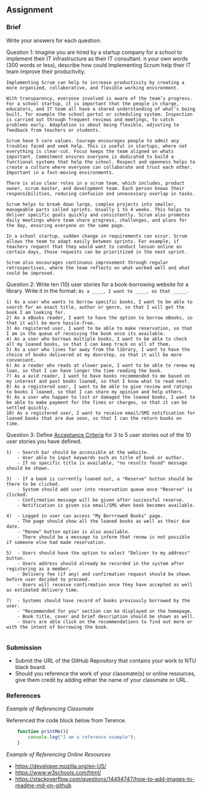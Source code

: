## Assignment

### Brief

Write your answers for each question:

Question 1:
Imagine you are hired by a startup company for a school to implement their IT infrastructure as their IT consultant. n your own words (300 words or less), describe how could implementing Scrum help their IT team improve their productivity.

```
Implementing Scrum can help to increase productivity by creating a more organized, collaborative, and flexible working environment.

With transparency, everyone involved is aware of the team’s progress. For a school startup, it is important that the people in charge, educators, and IT team all have a shared understanding of what’s being built, for example the school portal or scheduling system. Inspection is carried out through frequent reviews and meetings, to catch problems early. Adaptation is about being flexible, adjusting to feedback from teachers or students.

Scrum have 5 core values. Courage encourages people to admit any troubles faced and seek help. This is useful in startups, where not everything is clear-cut. Focus keeps the team aligned on whats important. Commitment ensures everyone is dedicated to build a functional systems that help the school. Respect and openness helps to create a culture where everyone can collaborate and trust each other. Important in a fast-moving environments.

There is also clear roles in a scrum team, which includes, product owner, scrum master, and development team. Each person knows their responsibilities, reducing confusion and unnecessary overlap in tasks.

Scrum helps to break down large, complex projects into smaller, manageable parts called sprints. Usually 1 to 4 weeks. This helps to deliver specific goals quickly and consistently. Scrum also promotes daily meetings where team share progress, challenges, and plans for the day, ensuring everyone on the same page.

In a school startup, sudden change in requirements can occur. Scrum allows the team to adapt easily between sprints. For example, if teachers request that they would want to conduct lesson online on certain days, those requests can be prioritized in the next sprint.

Scrum also encourages continuous improvement through regular retrospectives, where the team reflects on what worked well and what could be improved. 

```

Question 2:
Write ten (10) user stories for a book-borrowing website for a library. Write it in the format: `As a ____, I want to ____, so that _____`.

```
1) As a user who wants to borrow specific books, I want to be able to search for an exact title, author or genre, so that I will get the book I am looking for.
2) As a eBooks reader, I want to have the option to borrow eBooks, so that it will be more hassle-free.
3) As registered user, I want to be able to make reservation, so that I am in the queue of receiving the book once its available.
4) As a user who borrows multiple books, I want to be able to check all my loaned books, so that I can keep track on all of them.
5) As a user who lives far away from the library, I want to have the choice of books delivered at my doorstep, so that it will be more convenient.
6) As a reader who reads at slower pace, I want to be able to renew my loan, so that I can have longer the time reading the book.
7) As a avid reader, I want to have books recommended to me based on my interest and past books loaned, so that I know what to read next.
8) As a registered user, I want to be able to give review and ratings to books I loaned, so that I can share my opinion and help others.
9) As a user who happen to lost or damaged the loaned books, I want to be able to make payment for the fines or charges, so that it can be settled quickly.
10) As a registered user, I want to receive email/SMS notification for loaned books that are due soon, so that I can the return books on time.

```

Question 3: 
Define [Acceptance Criteria](https://resources.scrumalliance.org/Article/need-know-acceptance-criteria) for 3 to 5 user stories out of the 10 user stories you have defined.

```
1)  - Search bar should be accessible at the website.
    - User able to input keywords such as title of book or author.
    - If no specific title is available, "no results found" message should be shown.

3)  - If a book is currently loaned out, a "Reserve" button should be there to be clicked.
    - System should add user into reservation queue once "Reserve" is clicked.
    - Confirmation message will be given after successful reserve.
    - Notification is given via email/SMS when book becomes available.

4)  - Logged in user can access "My Borrrowed Books" page.
    - The page should show all the loaned books as well as their due date.
    - "Renew" button option is also available.
    - There should be a message to inform that renew is not possible if someone else had made reservation.

5)  - Users should have the option to select "Deliver to my address" button.
    - Users address should already be recorded in the system after registering as a member.
    - Delivery fee (if any) and confirmation request should be shown before user decided to proceed.
    - Users will receive confirmation once they have accepted as well as estimated delivery time.

7)  - Systems should have record of books previously borrowed by the user.
    - "Recommended for you" section can be displayed on the homepage.
    - Book title, cover and brief description should be shown as well.
    - Users are able click on the recommendations to find out more or with the intent of borrowing the book.
 
```


### Submission 

- Submit the URL of the GitHub Repository that contains your work to NTU black board.
- Should you reference the work of your classmate(s) or online resources, give them credit by adding either the name of your classmate or URL. 


### References

_Example of Referencing Classmate_

Referenced the code block below from Terence.
```js
    function printMe(){
        console.log("I am a reference example");
    }
```

_Example of Referencing Online Resources_

- https://developer.mozilla.org/en-US/
- https://www.w3schools.com/html/
- https://stackoverflow.com/questions/14494747/how-to-add-images-to-readme-md-on-github

